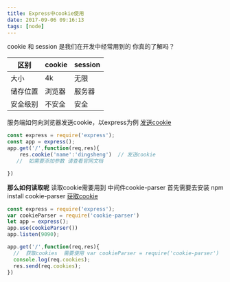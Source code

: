 ```yaml
---
title: Express中cookie使用
date: 2017-09-06 09:16:13
tags: [node]
---
```


cookie 和 session 是我们在开发中经常用到的 你真的了解吗？

| 区别 | cookie | session |
| --- | --- | --- |
| 大小 | 4k  |  无限 |
| 储存位置 | 浏览器 | 服务器 |
| 安全级别 | 不安全 | 安全 |


服务端如何向浏览器发送cookie，以express为例
[发送cookie](http://www.expressjs.com.cn/4x/api.html#res.cookie)

```js
const express = require('express');
const app = express();
app.get('/',function(req,res){
    res.cookie('name':'dingsheng')  // 发送cookie
   //  如需要添加参数 请查看官网文档    

})
```
**那么如何读取呢**
读取cookie需要用到 中间件cookie-parser
首先需要去安装 npm install cookie-parser
[获取cookie](http://www.expressjs.com.cn/4x/api.html#req.cookies)

```js
const express = require('express');
var cookieParser = require('cookie-parser')
let app = express();
app.use(cookieParser())
app.listen(9090);

app.get('/',function(req,res){
  //  获取cookies  需要使用 var cookieParser = require('cookie-parser')
  console.log(req.cookies);
  res.send(req.cookies);
})

```












